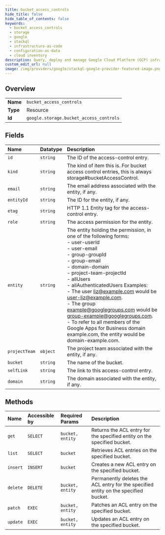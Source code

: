 ```yaml
---
title: bucket_access_controls
hide_title: false
hide_table_of_contents: false
keywords:
  - bucket_access_controls
  - storage
  - google    
  - stackql
  - infrastructure-as-code
  - configuration-as-data
  - cloud inventory
description: Query, deploy and manage Google Cloud Platform (GCP) infrastructure and resources using SQL
custom_edit_url: null
image: /img/providers/google/stackql-google-provider-featured-image.png
---
```

  
    

## Overview
<table><tbody>
<tr><td><b>Name</b></td><td><code>bucket_access_controls</code></td></tr>
<tr><td><b>Type</b></td><td>Resource</td></tr>
<tr><td><b>Id</b></td><td><code>google.storage.bucket_access_controls</code></td></tr>
</tbody></table>

## Fields
| Name | Datatype | Description |
|:-----|:---------|:------------|
| `id` | `string` | The ID of the access-control entry. |
| `kind` | `string` | The kind of item this is. For bucket access control entries, this is always storage#bucketAccessControl. |
| `email` | `string` | The email address associated with the entity, if any. |
| `entityId` | `string` | The ID for the entity, if any. |
| `etag` | `string` | HTTP 1.1 Entity tag for the access-control entry. |
| `role` | `string` | The access permission for the entity. |
| `entity` | `string` | The entity holding the permission, in one of the following forms: <br />- user-userId <br />- user-email <br />- group-groupId <br />- group-email <br />- domain-domain <br />- project-team-projectId <br />- allUsers <br />- allAuthenticatedUsers Examples: <br />- The user liz@example.com would be user-liz@example.com. <br />- The group example@googlegroups.com would be group-example@googlegroups.com. <br />- To refer to all members of the Google Apps for Business domain example.com, the entity would be domain-example.com. |
| `projectTeam` | `object` | The project team associated with the entity, if any. |
| `bucket` | `string` | The name of the bucket. |
| `selfLink` | `string` | The link to this access-control entry. |
| `domain` | `string` | The domain associated with the entity, if any. |
## Methods
| Name | Accessible by | Required Params | Description |
|:-----|:--------------|:----------------|:------------|
| `get` | `SELECT` | `bucket, entity` | Returns the ACL entry for the specified entity on the specified bucket. |
| `list` | `SELECT` | `bucket` | Retrieves ACL entries on the specified bucket. |
| `insert` | `INSERT` | `bucket` | Creates a new ACL entry on the specified bucket. |
| `delete` | `DELETE` | `bucket, entity` | Permanently deletes the ACL entry for the specified entity on the specified bucket. |
| `patch` | `EXEC` | `bucket, entity` | Patches an ACL entry on the specified bucket. |
| `update` | `EXEC` | `bucket, entity` | Updates an ACL entry on the specified bucket. |
